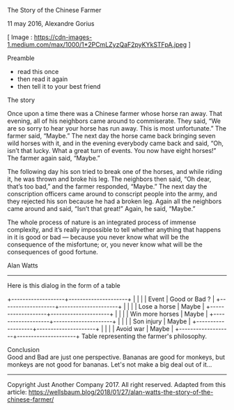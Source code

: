 The Story of the Chinese Farmer

11 may 2016, Alexandre Gorius

[ Image : https://cdn-images-1.medium.com/max/1000/1*2PCmLZyzQaF2pyKYkSTFpA.jpeg ]


Preamble

- read this once
- then read it again
- then tell it to your best friend

The story

Once upon a time there was a Chinese farmer whose horse ran away. That evening, all of his neighbors came around to commiserate. They 
said, “We are so sorry to hear your horse has run away. This is most unfortunate.” The farmer said, “Maybe.” The next day the horse 
came back bringing seven wild horses with it, and in the evening everybody came back and said, “Oh, isn’t that lucky. What a great
turn of events. You now have eight horses!” The farmer again said, “Maybe.” 

The following day his son tried to break one of the horses, and while riding it, he was thrown and broke his leg. The neighbors then
said, “Oh dear, that’s too bad,” and the farmer responded, “Maybe.” The next day the conscription officers came around to conscript 
people into the army, and they rejected his son because he had a broken leg. Again all the neighbors came around and said, “Isn’t 
that great!” Again, he said, “Maybe.”

The whole process of nature is an integrated process of immense complexity, and it’s really impossible to tell whether anything that
happens in it is good or bad — because you never know what will be the consequence of the misfortune; or, you never know what will 
be the consequences of good fortune.

Alan Watts


----

Here is this dialog in the form of a table

   +-------------------+---------------------+
   |                   |                     |
   | Event             |  Good or Bad ?      |
   +-------------------+---------------------+
   |                   |                     |
   | Lose a horse      |  Maybe              |
   +-------------------+---------------------+
   |                   |                     |
   | Win more horses   |  Maybe              |
   +-------------------+---------------------+
   |                   |                     |
   | Son injury        |  Maybe              |
   +-------------------+---------------------+
   |                   |                     |
   | Avoid war	       |  Maybe              |
   +-------------------+---------------------+
   Table representing the farmer's philosophy.


Conclusion  
Good and Bad are just one perspective. Bananas are good for monkeys, but monkeys are not good for bananas. Let's not make a big deal 
out of it...

----
Copyright Just Another Company 2017. All right reserved. Adapted from this 
article: https://wellsbaum.blog/2018/01/27/alan-watts-the-story-of-the-chinese-farmer/
